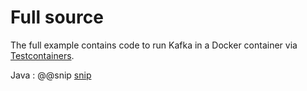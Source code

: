 # Full source

The full example contains code to run Kafka in a Docker container via [Testcontainers](https://www.testcontainers.org/modules/kafka/).

Java
: @@snip [snip](/src/main/java/samples/javadsl/Main.java)
